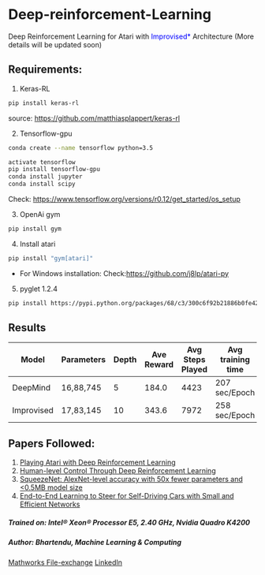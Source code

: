 # Deep-reinforcement-Learning
Deep Reinforcement Learning for Atari with <span style="color:blue"> Improvised* </span> Architecture
(More details will be updated soon)

## Requirements:

1. Keras-RL
```bash
pip install keras-rl
```
source: https://github.com/matthiasplappert/keras-rl

2. Tensorflow-gpu
```bash
conda create --name tensorflow python=3.5
```
```bash
activate tensorflow
pip install tensorflow-gpu
conda install jupyter
conda install scipy
```
Check: https://www.tensorflow.org/versions/r0.12/get_started/os_setup

3. OpenAi gym
```bash
pip install gym
```
4. Install atari
```bash
pip install "gym[atari]"
```
* For Windows installation:
Check:https://github.com/j8lp/atari-py

5. pyglet 1.2.4
```bash
pip install https://pypi.python.org/packages/68/c3/300c6f92b21886b0fe42c13f3a39a06c6cb90c9fbb1b71da85fe59091a7d/pyglet-1.2.4-py3-none-any.whl#md5=08e6404a678f91b4eee85eb33b028d88
```
## Results
Model | Parameters | Depth | Ave Reward | Avg Steps Played | Avg training time
--- | --- | --- | --- | --- | ---
DeepMind | 16,88,745 | 5 | 184.0 | 4423 | 207 sec/Epoch
Improvised | 17,83,145  | 10 | 343.6 | 7972 | 258 sec/Epoch


## Papers Followed:

1. [Playing Atari with Deep Reinforcement Learning](https://arxiv.org/abs/1312.5602)
2. [Human-level Control Through Deep Reinforcement Learning](https://storage.googleapis.com/deepmind-media/dqn/DQNNaturePaper.pdf)
3. [SqueezeNet: AlexNet-level accuracy with 50x fewer parameters and <0.5MB model size](https://arxiv.org/abs/1602.07360)
4. [End-to-End Learning to Steer for Self-Driving Cars with Small and Efficient Networks](https://github.com/normandipalo/self-driving-car-beta/blob/master/selfdrivingcar_latex.pdf)


##### Trained on: Intel® Xeon® Processor E5, 2.40 GHz, Nvidia Quadro K4200
##### Author: Bhartendu, Machine Learning & Computing
[Mathworks File-exchange](https://in.mathworks.com/matlabcentral/profile/authors/10083740-bhartendu?&detail=fileexchange)
[LinkedIn](https://in.linkedin.com/in/bhartendu-thakur-56bb6285)
